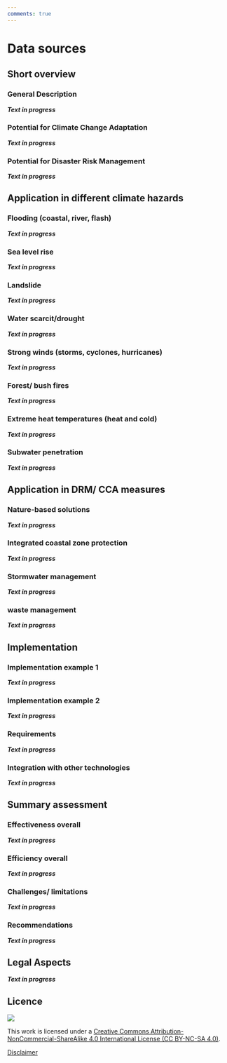 ```yaml
---
comments: true
---
```


# Data sources

## Short overview

### General Description

***Text in progress***

### Potential for Climate Change Adaptation

***Text in progress***

### Potential for Disaster Risk Management

***Text in progress***

## Application in different climate hazards

### Flooding (coastal, river, flash)

***Text in progress***

### Sea level rise

***Text in progress***

### Landslide

***Text in progress***

### Water scarcit/drought

***Text in progress***

### Strong winds (storms, cyclones, hurricanes)

***Text in progress***

### Forest/ bush fires

***Text in progress***

### Extreme heat temperatures (heat and cold)

***Text in progress***

### Subwater penetration

***Text in progress***

## Application in DRM/ CCA measures

### Nature-based solutions 

***Text in progress***

### Integrated coastal zone protection

***Text in progress***

### Stormwater management

***Text in progress***

### waste management

***Text in progress***

## Implementation

### Implementation example 1

***Text in progress***

### Implementation example 2

***Text in progress***

### Requirements

***Text in progress***

### Integration with other technologies

***Text in progress***

## Summary assessment

### Effectiveness overall

***Text in progress***

### Efficiency overall

***Text in progress***

### Challenges/ limitations

***Text in progress***

### Recommendations

***Text in progress***

## Legal Aspects

***Text in progress***

## Licence
![](https://i.creativecommons.org/l/by-nc-sa/4.0/88x31.png)

This work is licensed under a [Creative Commons Attribution-NonCommercial-ShareAlike 4.0 International License (CC BY-NC-SA 4.0)](https://creativecommons.org/licenses/by-nc-sa/4.0/).

[Disclaimer](disclaimer.md)

